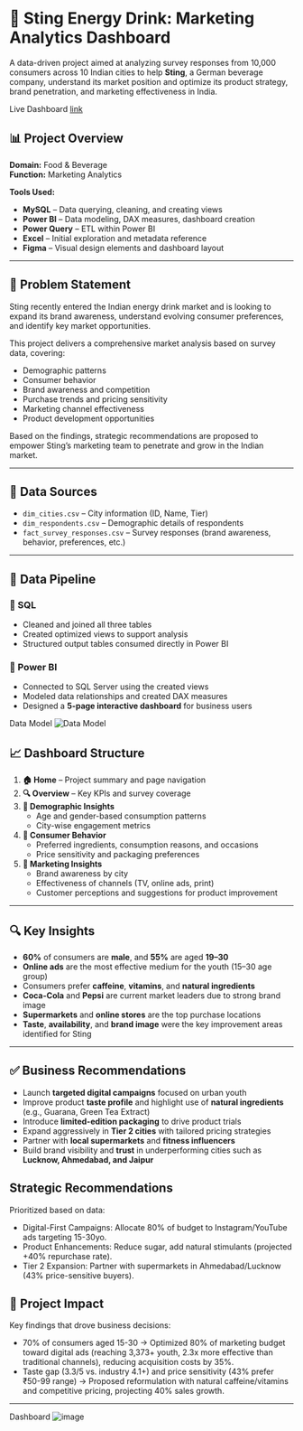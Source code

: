 # 🚀 Sting Energy Drink: Marketing Analytics Dashboard

A data-driven project aimed at analyzing survey responses from 10,000 consumers across 10 Indian cities to help **Sting**, a German beverage company, understand its market position and optimize its product strategy, brand penetration, and marketing effectiveness in India.

Live Dashboard [link](https://app.powerbi.com/view?r=eyJrIjoiOGIwMWVjMmQtMTAyYi00MzE3LTgxNGQtZTdhMTNmZmZiNzhkIiwidCI6IjY2MjQ1OWI0LTQ3YWUtNDc0Yi05ODkyLTczZDhhMDRjODRmMSJ9)

## 📊 Project Overview

**Domain:** Food & Beverage  
**Function:** Marketing Analytics  

**Tools Used:**
- **MySQL** – Data querying, cleaning, and creating views  
- **Power BI** – Data modeling, DAX measures, dashboard creation  
- **Power Query** – ETL within Power BI  
- **Excel** – Initial exploration and metadata reference  
- **Figma** – Visual design elements and dashboard layout

---

## 🧠 Problem Statement

Sting recently entered the Indian energy drink market and is looking to expand its brand awareness, understand evolving consumer preferences, and identify key market opportunities.

This project delivers a comprehensive market analysis based on survey data, covering:
- Demographic patterns  
- Consumer behavior  
- Brand awareness and competition  
- Purchase trends and pricing sensitivity  
- Marketing channel effectiveness  
- Product development opportunities  

Based on the findings, strategic recommendations are proposed to empower Sting’s marketing team to penetrate and grow in the Indian market.

---

## 📁 Data Sources

- `dim_cities.csv` – City information (ID, Name, Tier)  
- `dim_respondents.csv` – Demographic details of respondents  
- `fact_survey_responses.csv` – Survey responses (brand awareness, behavior, preferences, etc.)

---

## 🔧 Data Pipeline

### 🔹 SQL
- Cleaned and joined all three tables  
- Created optimized views to support analysis  
- Structured output tables consumed directly in Power BI  

### 🔹 Power BI
- Connected to SQL Server using the created views  
- Modeled data relationships and created DAX measures  
- Designed a **5-page interactive dashboard** for business users

Data Model ![Data Model](https://github.com/user-attachments/assets/5d3ec032-0668-474c-938e-d82cf3fe6244)


## 📈 Dashboard Structure

1. **🏠 Home** – Project summary and page navigation  
2. **🔍 Overview** – Key KPIs and survey coverage  
3. **👥 Demographic Insights**  
   - Age and gender-based consumption patterns  
   - City-wise engagement metrics  
4. **🛒 Consumer Behavior**  
   - Preferred ingredients, consumption reasons, and occasions  
   - Price sensitivity and packaging preferences  
5. **📣 Marketing Insights**  
   - Brand awareness by city  
   - Effectiveness of channels (TV, online ads, print)  
   - Customer perceptions and suggestions for product improvement

---

## 🔍 Key Insights

- **60%** of consumers are **male**, and **55%** are aged **19–30**  
- **Online ads** are the most effective medium for the youth (15–30 age group)  
- Consumers prefer **caffeine**, **vitamins**, and **natural ingredients**  
- **Coca-Cola** and **Pepsi** are current market leaders due to strong brand image  
- **Supermarkets** and **online stores** are the top purchase locations  
- **Taste**, **availability**, and **brand image** were the key improvement areas identified for Sting

---

## ✅ Business Recommendations

- Launch **targeted digital campaigns** focused on urban youth  
- Improve product **taste profile** and highlight use of **natural ingredients** (e.g., Guarana, Green Tea Extract)  
- Introduce **limited-edition packaging** to drive product trials  
- Expand aggressively in **Tier 2 cities** with tailored pricing strategies  
- Partner with **local supermarkets** and **fitness influencers**  
- Build brand visibility and **trust** in underperforming cities such as **Lucknow, Ahmedabad, and Jaipur**

## Strategic Recommendations
Prioritized based on data:
- Digital-First Campaigns: Allocate 80% of budget to Instagram/YouTube ads targeting 15-30yo.
- Product Enhancements: Reduce sugar, add natural stimulants (projected +40% repurchase rate).
- Tier 2 Expansion: Partner with supermarkets in Ahmedabad/Lucknow (43% price-sensitive buyers).

## 📌 Project Impact
Key findings that drove business decisions:
- 70% of consumers aged 15-30 → Optimized 80% of marketing budget toward digital ads (reaching 3,373+ youth, 2.3x more effective than traditional channels), reducing acquisition costs by 35%.
- Taste gap (3.3/5 vs. industry 4.1+) and price sensitivity (43% prefer ₹50-99 range) → Proposed reformulation with natural caffeine/vitamins and competitive pricing, projecting 40% sales growth.



---
Dashboard ![image](https://github.com/user-attachments/assets/596232f3-1a2f-4c29-84c9-03d3900fb2d1)

